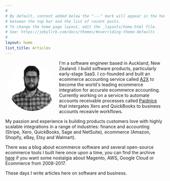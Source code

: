 ```yaml
---
#
# By default, content added below the "---" mark will appear in the home page
# between the top bar and the list of recent posts.
# To change the home page layout, edit the _layouts/home.html file.
# See: https://jekyllrb.com/docs/themes/#overriding-theme-defaults
#
layout: home
list_title: Articles
---
```


<img src="/bw-profile-ashley.png" alt="ashley" style="float: left;margin: 10px;width: 150px;border-radius: 50%;border: 1px #333;">


I'm a software engineer based in Auckland, New Zealand. I build software products, particularly early-stage SaaS. I co-founded and built an ecommerce accounting service called [A2X](https://www.a2xaccounting.com) to become the world's leading ecommerce integration for accurate ecommerce accounting. Currently working on a service to automate accounts receivable processes called [Paidnice](https://www.paidnice.com) that intergates Xero and QuickBooks to business accounts receaivle workflows.

My passion and experience is building products customers love with highly scalable integrations in a range of industries: finance and accounting (Stripe, Xero, QuickBooks, Sage and NetSuite), ecommerce (Amazon, Shopify, eBay, Etsy and Walmart).

There was a blog about ecommerce software and several open-source ecommerce tools I built here once upon a time, you can find the archive [here](/blog-archive/) if you want some nostalgia about Magento, AWS, Google Cloud or Ecommerce from 2008-2017.

These days I write articles here on software and business.
